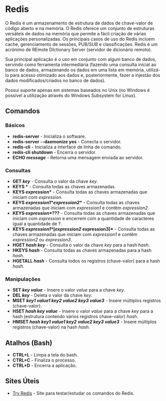 # Redis

O Redis é um armazenamento de estrutura de dados de chave-valor de código aberto e na memória. O Redis oferece um conjunto de estruturas versáteis de dados na memória que permite a fácil criação de várias aplicações personalizadas. Os principais casos de uso do Redis incluem cache, gerenciamento de sessões, PUB/SUB e classificações. Redis é um acrônimo de REmote DIctionary Server (servidor de dicionário remoto).

Sua principal aplicação é o uso em conjunto com algum banco de dados, servindo como ferramenta intermediária (fazendo uma consulta inicial ao banco de dados, armazenando os dados em uma lista em memória, utilizá-lo para acesso otimizado aos dados e, posteriormente, fazer a injestão dos dados modificados/criados no banco de dados).

Possui suporte apenas em sistemas baseados no Unix (no Windows é possível a utilização através do Windows Subsystem for Linux).

## Comandos

### Básicos

- **redis-server** - Inicializa o software.
- **redis-server --daemonize yes** - Conecta o servidor.
- **redis-cli** - Inicializa a interface de linha de comando.
- **redis-cli shutdown** - Encerra o servidor.
- **ECHO *message*** - Retorna uma mensagem enviada ao servidor.

### Consultas

- **GET *key*** - Consulta o valor da chave *key*.
- **KEYS \*** - Consulta todas as chaves armazenadas.
- **KEYS *expression*\*** - Consulta todas as chaves armazenadas que iniciam com *expression*.
- **KEYS *expression1*\**expression2*\*** - Consulta todas as chaves armazenadas que iniciam com *expression1* e contêm *expression2*.
- **KEYS *expression*\*???** - Consulta todas as chaves armazenadas que iniciam com *expression* e encerrem com a quantidade de caracteres igual a quantidade de ?.
- **KEYS *expression1*\*[*expression2* expression3]\*** - Consulta todas as chaves armazenadas que iniciam com *expression1* e contêm *expression2* ou *expression3*.
- **HGET *hash* *key*** - Consulta o valor da chave *key* para a hash *hash*.
- **HKEYS *hash*** - Consulta todas as chaves armazenadas para a hash *hash*.
- **HGETALL *hash*** - Consulta todos os registros (chave-valor) para a hash *hash*.

### Manipulações

- **SET *key* *value*** - Insere o valor *value* para a chave *key*.
- **DEL *key*** - Deleta o valor da chave *key*.
- **MSET *key1* *value1* *key2* *value2* *key3* *value3*** - Insere múltiplos registros (chave-valor).
- **HSET *hash* *key* *value*** - Insere o valor *value* para a chave *key* para a hash (estrutura contendo vários registros chave-valor) *hash*.
- **HMSET *hash* *key1* *value1* *key2* *value2* *key3* *value3*** - Insere múltiplos registros (chave-valor) na hash *hash*.

## Atalhos (Bash)

- **CTRL+L** - Limpa a tela do bash.
- **CTRL+C** - Finaliza o processo.
- **CTRL+D** - Encerra a aplicação.

## Sites Úteis

- [Try Redis](https://try.redis.io/) - Site para testar/estudar os comandos do Redis.
